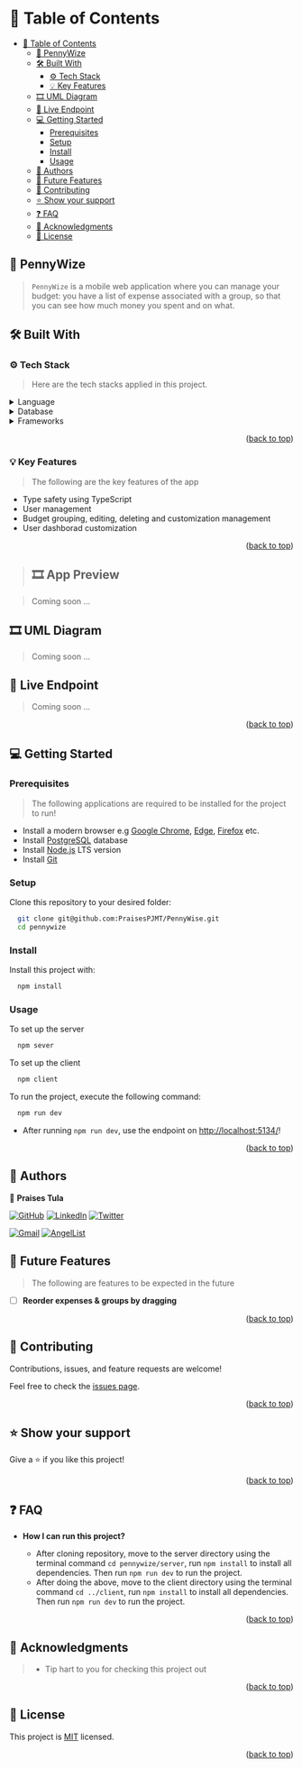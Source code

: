 # 📗 Table of Contents <a name="readme-top"></a>

- [📗 Table of Contents ](#-table-of-contents-)
  - [📖 PennyWize ](#-pennywize-)
  - [🛠 Built With ](#-built-with-)
    - [⚙️ Tech Stack ](#️-tech-stack-)
    - [💡 Key Features ](#-key-features-)
  - [🎞️ UML Diagram ](#️-uml-diagram-)
  - [🚀 Live Endpoint ](#-live-endpoint-)
  - [💻 Getting Started ](#-getting-started-)
    - [Prerequisites](#prerequisites)
    - [Setup](#setup)
    - [Install](#install)
    - [Usage](#usage)
  - [👥 Authors ](#-authors-)
  - [🔭 Future Features ](#-future-features-)
  - [🤝 Contributing ](#-contributing-)
  - [⭐️ Show your support ](#️-show-your-support-)
  - [❓ FAQ ](#-faq-)
  - [🙏 Acknowledgments ](#-acknowledgments-)
  - [📝 License ](#-license-)

## 📖 PennyWize <a name="pennywize"></a>

> `PennyWize` is a mobile web application where you can manage your budget: you have a list of expense associated with a group, so that you can see how much money you spent and on what.

## 🛠 Built With <a name="built-with"></a>

### ⚙️ Tech Stack <a name="tech-stack"></a>

> Here are the tech stacks applied in this project.

<details>
  <summary>Language</summary>
  <ul>
    <li><a href="https://nodejs.org/">Node.JS</a></li>
  </ul>
</details>

<details>
  <summary>Database</summary>
  <ul>
    <li><a href="https://www.postgresql.org">Postgresql</a></li>
  </ul>
</details>

<details>
  <summary>Frameworks</summary>
  <ul>
    <li><a href="https://sequelize.org
">Sequelize</a></li>
<li><a href="https://expressjs.com/
">Express</a></li>
  </ul>
</details>

<p align="right">(<a href="#readme-top">back to top</a>)</p>

### 💡 Key Features <a name="key-features"></a>

> The following are the key features of the app

- Type safety using TypeScript
- User management
- Budget grouping, editing, deleting and customization management
- User dashborad customization

<p align="right">(<a href="#readme-top">back to top</a>)</p>

> ## 🎞️ App Preview <a name="preview"></a>

> Coming soon ...

## 🎞️ UML Diagram <a name="umldiagram"></a>

> Coming soon ...

## 🚀 Live Endpoint <a name="live-endpoint"></a>

> Coming soon ...

<!-- - [Live Demo Link]() -->

<p align="right">(<a href="#readme-top">back to top</a>)</p>

<!-- GETTING STARTED -->

## 💻 Getting Started <a name="getting-started"></a>

### Prerequisites

> The following applications are required to be installed for the project to run!

- Install a modern browser e.g [Google Chrome](https://www.google.com/chrome/), [Edge](https://www.microsoft.com/en-us/edge?r=1), [Firefox](https://www.mozilla.org/en-US/exp/firefox/new/) etc.
- Install [PostgreSQL](https://www.postgresql.org/download/) database
- Install [Node.js](https://nodejs.org/en/download/) LTS version
- Install [Git](https://git-scm.com/downloads)

### Setup

Clone this repository to your desired folder:

```sh
  git clone git@github.com:PraisesPJMT/PennyWise.git
  cd pennywize
```

### Install

Install this project with:

```sh
  npm install
```

### Usage

To set up the server

```sh
  npm sever
```

To set up the client

```sh
  npm client
```

To run the project, execute the following command:

```sh
  npm run dev
```

- After running `npm run dev`, use the endpoint on [http://localhost:5134/](http://localhost:5134/)!

<p align="right">(<a href="#readme-top">back to top</a>)</p>

## 👥 Authors <a name="authors"></a>

👤 **Praises Tula**

[![GitHub](https://img.shields.io/badge/github-%23121011.svg?style=for-the-badge&logo=github&logoColor=white)](https://github.com/PraisesPJMT/)
[![LinkedIn](https://img.shields.io/badge/linkedin-%230077B5.svg?style=for-the-badge&logo=linkedin&logoColor=white)](https://www.linkedin.com/in/praises-tula/)
[![Twitter](https://img.shields.io/badge/Twitter-%231DA1F2.svg?style=for-the-badge&logo=Twitter&logoColor=white)](https://twitter.com/PraisesPJMT/)

[![Gmail](https://img.shields.io/badge/Gmail-D14836?style=for-the-badge&logo=gmail&logoColor=white)](mailto:praisesmusa@gmail.com)
[![AngelList](https://img.shields.io/badge/AngelList-%23D4D4D4.svg?style=for-the-badge&logo=AngelList&logoColor=black)](https://angel.co/u/praises-tula/)

## 🔭 Future Features <a name="future-features"></a>

> The following are features to be expected in the future

- [ ] **Reorder expenses & groups by dragging**

<p align="right">(<a href="#readme-top">back to top</a>)</p>

## 🤝 Contributing <a name="contributing"></a>

Contributions, issues, and feature requests are welcome!

Feel free to check the [issues page](../../issues/).

<p align="right">(<a href="#readme-top">back to top</a>)</p>

## ⭐️ Show your support <a name="support"></a>

Give a ⭐️ if you like this project!

<p align="right">(<a href="#readme-top">back to top</a>)</p>

## ❓ FAQ <a name="faq"></a>

- **How I can run this project?**

  - After cloning repository, move to the server directory using the terminal command `cd pennywize/server`, run `npm install` to install all dependencies. Then run `npm run dev` to run the project.
  - After doing the above, move to the client directory using the terminal command `cd ../client`, run `npm install` to install all dependencies. Then run `npm run dev` to run the project.

<p align="right">(<a href="#readme-top">back to top</a>)</p>

## 🙏 Acknowledgments <a name="acknowledgements"></a>

> - Tip hart to you for checking this project out

<p align="right">(<a href="#readme-top">back to top</a>)</p>

## 📝 License <a name="license"></a>

This project is [MIT](./LICENSE) licensed.

<p align="right">(<a href="#readme-top">back to top</a>)</p>
